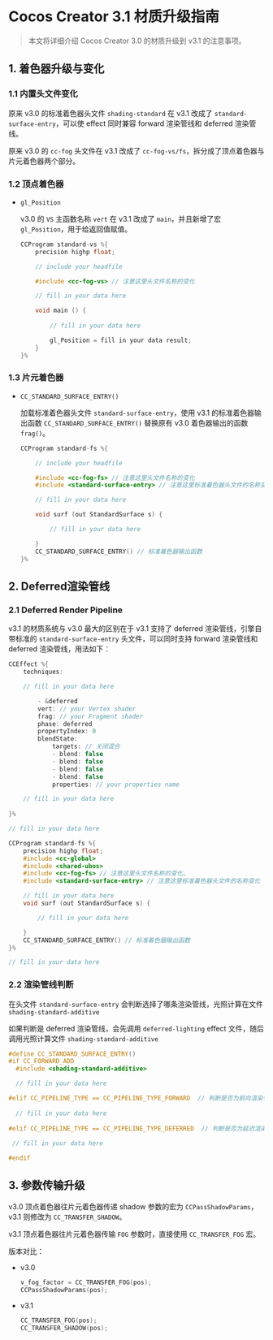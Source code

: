 
# Cocos Creator 3.1 材质升级指南

> 本文将详细介绍 Cocos Creator 3.0 的材质升级到 v3.1 的注意事项。

## 1. 着色器升级与变化

### 1.1 内置头文件变化

原来 v3.0 的标准着色器头文件 `shading-standard` 在 v3.1 改成了 `standard-surface-entry`，可以使 effect 同时兼容 forward 渲染管线和 deferred 渲染管线。

原来 v3.0 的 `cc-fog` 头文件在 v3.1 改成了 `cc-fog-vs/fs`，拆分成了顶点着色器与片元着色器两个部分。

### 1.2 顶点着色器

- `gl_Position`

    v3.0 的 `VS` 主函数名称 `vert` 在 v3.1 改成了 `main`，并且新增了宏 `gl_Position`，用于给返回值赋值。

    ```c
    CCProgram standard-vs %{
        precision highp float;  

        // include your headfile

        #include <cc-fog-vs> // 注意这里头文件名称的变化
    
        // fill in your data here

        void main () {
        
            // fill in your data here

            gl_Position = fill in your data result;
        }
    }%
    ```

### 1.3 片元着色器

- `CC_STANDARD_SURFACE_ENTRY()`

    加载标准着色器头文件 `standard-surface-entry`，使用 v3.1 的标准着色器输出函数 `CC_STANDARD_SURFACE_ENTRY()` 替换原有 v3.0 着色器输出的函数 `frag()`。

    ```c
    CCProgram standard-fs %{
  
        // include your headfile
   
        #include <cc-fog-fs> // 注意这里头文件名称的变化
        #include <standard-surface-entry> // 注意这里标准着色器头文件的名称变化

        // fill in your data here

        void surf (out StandardSurface s) {
 
            // fill in your data here

        }
        CC_STANDARD_SURFACE_ENTRY() // 标准着色器输出函数
    }%
    ```

## 2. Deferred渲染管线

### 2.1  Deferred Render Pipeline

v3.1 的材质系统与 v3.0 最大的区别在于 v3.1 支持了 deferred 渲染管线，引擎自带标准的 `standard-surface-entry` 头文件，可以同时支持 forward 渲染管线和 deferred 渲染管线，用法如下：

```c
CCEffect %{
    techniques:

    // fill in your data here

        - &deferred
        vert: // your Vertex shader
        frag: // your Fragment shader
        phase: deferred
        propertyIndex: 0
        blendState:
            targets: // 关闭混合
            - blend: false
            - blend: false
            - blend: false
            - blend: false
            properties: // your properties name

    // fill in your data here
            
}%

// fill in your data here

CCProgram standard-fs %{
    precision highp float;
    #include <cc-global>
    #include <shared-ubos>
    #include <cc-fog-fs> // 注意这里头文件名称的变化。
    #include <standard-surface-entry> // 注意这里标准着色器头文件的名称变化

    // fill in your data here
    void surf (out StandardSurface s) {

        // fill in your data here

    }
    CC_STANDARD_SURFACE_ENTRY() // 标准着色器输出函数
}%

// fill in your data here

```

### 2.2  渲染管线判断

在头文件 `standard-surface-entry` 会判断选择了哪条渲染管线，光照计算在文件 `shading-standard-additive`

如果判断是 deferred 渲染管线，会先调用 `deferred-lighting` effect 文件，随后调用光照计算文件 `shading-standard-additive`

```c
#define CC_STANDARD_SURFACE_ENTRY()                                 
#if CC_FORWARD_ADD                                                 
  #include <shading-standard-additive>

  // fill in your data here

#elif CC_PIPELINE_TYPE == CC_PIPELINE_TYPE_FORWARD  // 判断是否为前向渲染管线
 
  // fill in your data here
   
#elif CC_PIPELINE_TYPE == CC_PIPELINE_TYPE_DEFERRED  // 判断是否为延迟渲染管线
       
 // fill in your data here

#endif
```

## 3. 参数传输升级

v3.0 顶点着色器往片元着色器传递 shadow 参数的宏为 `CCPassShadowParams`，v3.1 则修改为 `CC_TRANSFER_SHADOW`。

v3.1 顶点着色器往片元着色器传输 `FOG` 参数时，直接使用 `CC_TRANSFER_FOG` 宏。

版本对比：

- v3.0

    ```c
    v_fog_factor = CC_TRANSFER_FOG(pos);
    CCPassShadowParams(pos);   
    ```

- v3.1

    ```c
    CC_TRANSFER_FOG(pos);
    CC_TRANSFER_SHADOW(pos); 
    ```
